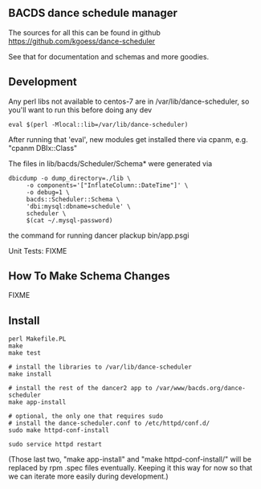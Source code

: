 BACDS dance schedule manager
----

The sources for all this can be found in github https://github.com/kgoess/dance-scheduler

See that for documentation and schemas and more goodies.

Development
----


Any perl libs not available to centos-7 are in /var/lib/dance-scheduler,
so you'll want to run this before doing any dev

    eval $(perl -Mlocal::lib=/var/lib/dance-scheduler)

After running that 'eval', new modules get installed there via cpanm, e.g.
"cpanm DBIx::Class"

The files in lib/bacds/Scheduler/Schema\* were generated via

    dbicdump -o dump_directory=./lib \
         -o components='["InflateColumn::DateTime"]' \
         -o debug=1 \
         bacds::Scheduler::Schema \
         'dbi:mysql:dbname=schedule' \
         scheduler \
         $(cat ~/.mysql-password)

the command for running dancer 
    plackup bin/app.psgi

Unit Tests: FIXME

How To Make Schema Changes
----

FIXME


Install
----

    perl Makefile.PL
    make
    make test

    # install the libraries to /var/lib/dance-scheduler
    make install

    # install the rest of the dancer2 app to /var/www/bacds.org/dance-scheduler
    make app-install

    # optional, the only one that requires sudo
    # install the dance-scheduler.conf to /etc/httpd/conf.d/
    sudo make httpd-conf-install

    sudo service httpd restart

(Those last two, "make app-install" and "make httpd-conf-install/" will be
replaced by rpm .spec files eventually. Keeping it this way for now so that we
can iterate more easily during development.)
